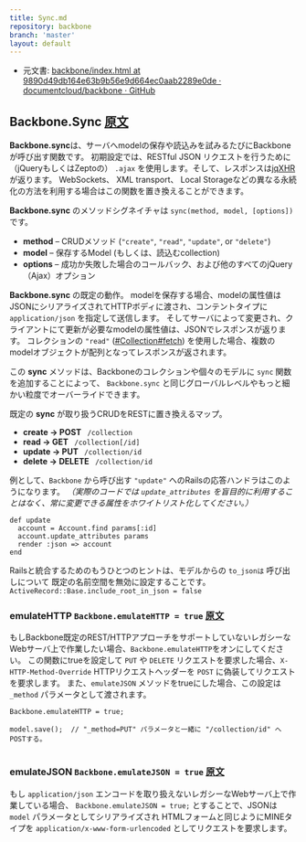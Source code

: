 ```yaml
---
title: Sync.md
repository: backbone
branch: 'master'
layout: default
---
```


+  元文書: [backbone/index.html at 9890d49db164e63b9b56e9d664ec0aab2289e0de · documentcloud/backbone · GitHub](https://github.com/documentcloud/backbone/blob/9890d49db164e63b9b56e9d664ec0aab2289e0de/index.html "backbone/index.html at 9890d49db164e63b9b56e9d664ec0aab2289e0de · documentcloud/backbone · GitHub")

## Backbone.Sync [原文](http://backbonejs.org/#Sync)

**Backbone.sync**は、サーバへmodelの保存や読込みを試みるたびにBackboneが呼び出す関数です。
初期設定では、RESTful JSON リクエストを行うために（jQueryもしくはZeptoの） `.ajax` を使用します。そして、レスポンスは[jqXHR](http://api.jquery.com/jQuery.ajax/#jqXHR)が返ります。
WebSockets、 XML transport、 Local Storageなどの異なる永続化の方法を利用する場合はこの関数を置き換えることができます。

**Backbone.sync** のメソッドシグネイチャは `sync(method, model, [options])` です。

- **method**  – CRUDメソッド (`"create"`, `"read"`, `"update"`, or `"delete"`)
- **model**  – 保存するModel (もしくは、読込むcollection)
- **options**  – 成功か失敗した場合のコールバック、および他のすべてのjQuery（Ajax）オプション

**Backbone.sync** の既定の動作。
modelを保存する場合、modelの属性値はJSONにシリアライズされてHTTPボディに渡され、コンテントタイプに `application/json` を指定して送信します。
そしてサーバによって変更され、クライアントにて更新が必要なmodelの属性値は、JSONでレスポンスが返ります。
コレクションの `"read"` ([#Collection#fetch](#Collection#fetch)) を使用した場合、複数のmodelオブジェクトが配列となってレスポンスが返されます。

この **sync** メソッドは、Backboneのコレクションや個々のモデルに `sync` 関数を追加することによって、
`Backbone.sync` と同じグローバルレベルやもっと細かい粒度でオーバーライドできます。

既定の **sync** が取り扱うCRUDをRESTに置き換えるマップ。

- **create &rarr; POST &nbsp;** `/collection`
- **read &rarr; GET &nbsp;** `/collection[/id]`
- **update &rarr; PUT &nbsp;** `/collection/id`
- **delete &rarr; DELETE &nbsp;** `/collection/id`

例として、`Backbone` から呼び出す `"update"` へのRailsの応答ハンドラはこのようになります。
_（実際のコードでは `update_attributes` を盲目的に利用することはなく、常に変更できる属性をホワイトリスト化してください。）_

<pre class="javascript"><code>def update
  account = Account.find params[:id]
  account.update_attributes params
  render :json =&gt; account
end
</code></pre>

Railsと統合するためのもうひとつのヒントは、モデルからの `to_jsonは` 呼び出しについて
既定の名前空間を無効に設定することです。 `ActiveRecord::Base.include_root_in_json = false`

### emulateHTTP `Backbone.emulateHTTP = true` [原文](http://backbonejs.org/#Sync-emulateHTTP)

もしBackbone既定のREST/HTTPアプローチをサポートしていないレガシーなWebサーバ上で作業したい場合、`Backbone.emulateHTTP`をオンにしてください。
この関数にtrueを設定して `PUT` や `DELETE` リクエストを要求した場合、`X-HTTP-Method-Override` HTTPリクエストヘッダーを `POST` に偽装してリクエストを要求します。
また、`emulateJSON` メソッドをtrueにした場合、この設定は `_method` パラメータとして渡されます。

<pre class="javascript"><code>Backbone.emulateHTTP = true;

model.save();  // &quot;_method=PUT&quot; パラメータと一緒に &quot;/collection/id&quot; へ POSTする。

</code></pre>

### emulateJSON `Backbone.emulateJSON = true` [原文](http://backbonejs.org/#Sync-emulateJSON)

もし `application/json` エンコードを取り扱えないレガシーなWebサーバ上で作業している場合、
`Backbone.emulateJSON = true;` とすることで、JSONは `model` パラメータとしてシリアライズされ
HTMLフォームと同じようにMINEタイプを `application/x-www-form-urlencoded` としてリクエストを要求します。
